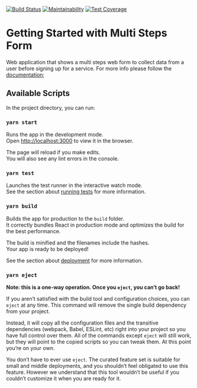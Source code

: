 [![Build Status](https://www.travis-ci.com/CristyTarantino/multi-steps-form.svg?branch=master)](https://www.travis-ci.com/CristyTarantino/multi-steps-form)
[![Maintainability](https://api.codeclimate.com/v1/badges/d9f76f24bcec03d4c88a/maintainability)](https://codeclimate.com/github/CristyTarantino/multi-steps-form/maintainability)
[![Test Coverage](https://api.codeclimate.com/v1/badges/d9f76f24bcec03d4c88a/test_coverage)](https://codeclimate.com/github/CristyTarantino/multi-steps-form/test_coverage)

# Getting Started with Multi Steps Form

Web application that shows a multi steps web form to collect data from a user before signing up for a service.
For more info please follow the [documentation](./docs/assignment.md);

## Available Scripts

In the project directory, you can run:

### `yarn start`

Runs the app in the development mode.\
Open [http://localhost:3000](http://localhost:3000) to view it in the browser.

The page will reload if you make edits.\
You will also see any lint errors in the console.

### `yarn test`

Launches the test runner in the interactive watch mode.\
See the section about [running tests](https://facebook.github.io/create-react-app/docs/running-tests) for more information.

### `yarn build`

Builds the app for production to the `build` folder.\
It correctly bundles React in production mode and optimizes the build for the best performance.

The build is minified and the filenames include the hashes.\
Your app is ready to be deployed!

See the section about [deployment](https://facebook.github.io/create-react-app/docs/deployment) for more information.

### `yarn eject`

**Note: this is a one-way operation. Once you `eject`, you can’t go back!**

If you aren’t satisfied with the build tool and configuration choices, you can `eject` at any time. This command will remove the single build dependency from your project.

Instead, it will copy all the configuration files and the transitive dependencies (webpack, Babel, ESLint, etc) right into your project so you have full control over them. All of the commands except `eject` will still work, but they will point to the copied scripts so you can tweak them. At this point you’re on your own.

You don’t have to ever use `eject`. The curated feature set is suitable for small and middle deployments, and you shouldn’t feel obligated to use this feature. However we understand that this tool wouldn’t be useful if you couldn’t customize it when you are ready for it.
